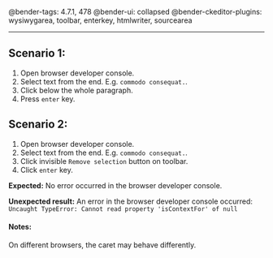 @bender-tags: 4.7.1, 478
@bender-ui: collapsed
@bender-ckeditor-plugins: wysiwygarea, toolbar, enterkey, htmlwriter, sourcearea

---

## Scenario 1: ###

1. Open browser developer console.
2. Select text from the end. E.g. `commodo consequat.`.
3. Click below the whole paragraph.
4. Press `enter` key.

## Scenario 2: ###

1. Open browser developer console.
2. Select text from the end. E.g. `commodo consequat.`.
3. Click invisible `Remove selection` button on toolbar.
4. Click `enter` key.

**Expected:** No error occurred in the browser developer console.

**Unexpected result:** An error in the browser developer console occurred: `Uncaught TypeError: Cannot read property 'isContextFor' of null`

#### Notes:
On different browsers, the caret may behave differently.

